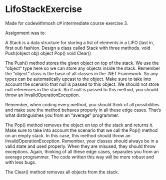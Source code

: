# LifoStackExercise

Made for codewithmosh c# intermediate course exercise 3.

Assignment was to:

A Stack is a data structure for storing a list of elements in a LIFO (last in, first out) fashion. 
Design a class called Stack with three methods. 
void Push(object obj)
object Pop()
void Clear()

The Push() method stores the given object on top of the stack. We use the “object” type here so 
we can store any objects inside the stack. Remember the “object” class is the base of all classes 
in the .NET Framework. So any types can be automatically upcast to the object. Make sure to 
take into account the scenario that null is passed to this object. We should not store null 
references in the stack. So if null is passed to this method, you should throw an 
InvalidOperationException. 

Remember, when coding every method, you should think of all possibilities and make sure the method behaves properly in all these edge cases. That’s what 
distinguishes you from an “average” programmer. 


The Pop() method removes the object on top of the stack and returns it. Make sure to take into 
account the scenario that we call the Pop() method on an empty stack. In this case, this method 
should throw an InvalidOperationException. Remember, your classes should always be in a valid 
state and used properly. When they are misused, they should throw exceptions. Again, thinking 
of all these edge cases, separates you from an average programmer. The code written this way 
will be more robust and with less bugs. 

The Clear() method removes all objects from the stack. 
